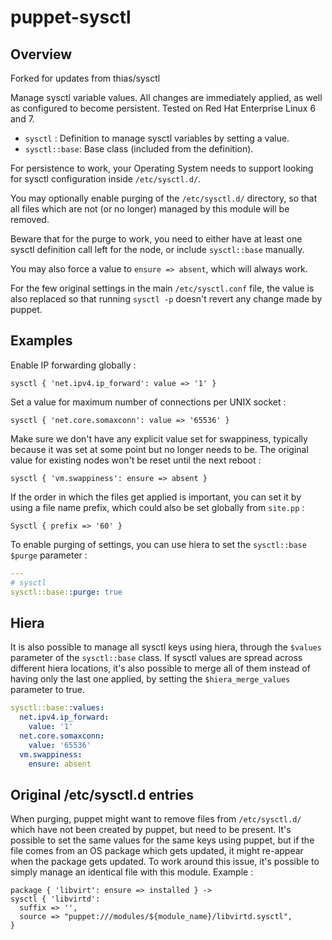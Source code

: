 # puppet-sysctl

## Overview

Forked for updates from thias/sysctl

Manage sysctl variable values. All changes are immediately applied, as well as
configured to become persistent. Tested on Red Hat Enterprise Linux 6 and 7.

 * `sysctl` : Definition to manage sysctl variables by setting a value.
 * `sysctl::base`: Base class (included from the definition).

For persistence to work, your Operating System needs to support looking for
sysctl configuration inside `/etc/sysctl.d/`.

You may optionally enable purging of the `/etc/sysctl.d/` directory, so that
all files which are not (or no longer) managed by this module will be removed.

Beware that for the purge to work, you need to either have at least one
sysctl definition call left for the node, or include `sysctl::base` manually.

You may also force a value to `ensure => absent`, which will always work.

For the few original settings in the main `/etc/sysctl.conf` file, the value is
also replaced so that running `sysctl -p` doesn't revert any change made by
puppet.

## Examples

Enable IP forwarding globally :
```puppet
sysctl { 'net.ipv4.ip_forward': value => '1' }
```

Set a value for maximum number of connections per UNIX socket :
```puppet
sysctl { 'net.core.somaxconn': value => '65536' }
```

Make sure we don't have any explicit value set for swappiness, typically
because it was set at some point but no longer needs to be. The original
value for existing nodes won't be reset until the next reboot :
```puppet
sysctl { 'vm.swappiness': ensure => absent }
```

If the order in which the files get applied is important, you can set it by
using a file name prefix, which could also be set globally from `site.pp` :
```puppet
Sysctl { prefix => '60' }
```

To enable purging of settings, you can use hiera to set the `sysctl::base`
`$purge` parameter :
```yaml
---
# sysctl
sysctl::base::purge: true
```
 
## Hiera

It is also possible to manage all sysctl keys using hiera, through the
`$values` parameter of the `sysctl::base` class. If sysctl values are spread
across different hiera locations, it's also possible to merge all of them
instead of having only the last one applied, by setting the
`$hiera_merge_values` parameter to true.

```yaml
sysctl::base::values:
  net.ipv4.ip_forward:
    value: '1'
  net.core.somaxconn:
    value: '65536'
  vm.swappiness:
    ensure: absent
```

## Original /etc/sysctl.d entries

When purging, puppet might want to remove files from `/etc/sysctl.d/` which
have not been created by puppet, but need to be present. It's possible to
set the same values for the same keys using puppet, but if the file comes from
an OS package which gets updated, it might re-appear when the package gets
updated. To work around this issue, it's possible to simply manage an
identical file with this module. Example :

```puppet
package { 'libvirt': ensure => installed } ->
sysctl { 'libvirtd':
  suffix => '',
  source => "puppet:///modules/${module_name}/libvirtd.sysctl",
}
```

